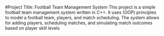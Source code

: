 #Project Title: Football Team Management System
This project is a simple football team management system written in C++. It uses (OOP) principles to model a football team, players, and match scheduling. The system allows for adding players, scheduling matches, and simulating match outcomes based on player skill levels
